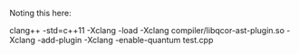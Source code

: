 Noting this here:

clang++ -std=c++11 -Xclang -load -Xclang compiler/libqcor-ast-plugin.so -Xclang -add-plugin -Xclang -enable-quantum test.cpp
